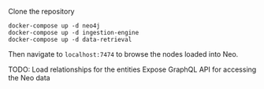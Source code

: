 Clone the repository

```
docker-compose up -d neo4j
docker-compose up -d ingestion-engine
docker-compose up -d data-retrieval
```

Then navigate to `localhost:7474` to browse the nodes loaded into Neo.

TODO:
Load relationships for the entities
Expose GraphQL API for accessing the Neo data

